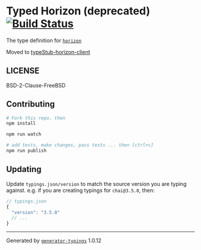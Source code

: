 # Typed Horizon (deprecated)  [![Build Status](https://travis-ci.org/beenotung/typed-horizon.svg?branch=master)](https://travis-ci.org/beenotung/typed-horizon)


The type definition for [`horizon`](https://github.com/rethinkdb/horizon.git)

Moved to [typeStub-horizon-client](https://github.com/beenotung/typeStub-horizon-client)

## LICENSE

BSD-2-Clause-FreeBSD

## Contributing

```sh
# Fork this repo, then
npm install

npm run watch

# add tests, make changes, pass tests ... then [ctrl+c]
npm run publish
```

## Updating

Update `typings.json/version` to match the source version you are typing against.
e.g. if you are creating typings for `chai@3.5.0`, then:

```js
// typings.json
{
  "version": "3.5.0"
  // ...
}
```

----

Generated by [`generator-typings`](https://github.com/typings/generator-typings) 1.0.12
